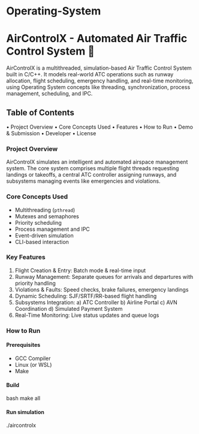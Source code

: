 # Operating-System
# AirControlX - Automated Air Traffic Control System 🛫

AirControlX is a multithreaded, simulation-based Air Traffic Control System built in C/C++. It models real-world ATC operations such as runway allocation, flight scheduling, emergency handling, and real-time monitoring, using Operating System concepts like threading, synchronization, process management, scheduling, and IPC.

## Table of Contents

•	Project Overview
•	Core Concepts Used
•	Features
•	How to Run
•	Demo & Submission
•	Developer
•	License



###  Project Overview
AirControlX simulates an intelligent and automated airspace management system. The core system comprises multiple flight threads requesting landings or takeoffs, a central ATC controller assigning runways, and subsystems managing events like emergencies and violations.

### Core Concepts Used
- Multithreading (`pthread`)
- Mutexes and semaphores
- Priority scheduling
- Process management and IPC
- Event-driven simulation
- CLI-based interaction

### Key Features
1)	Flight Creation & Entry: Batch mode & real-time input
2)	Runway Management: Separate queues for arrivals and departures with priority handling
3)	Violations & Faults: Speed checks, brake failures, emergency landings
4)	Dynamic Scheduling: SJF/SRTF/RR-based flight handling
5)	Subsystems Integration:
    a)	ATC Controller
    b)	Airline Portal
    c)	AVN Coordination
    d)	Simulated Payment System
6)	Real-Time Monitoring: Live status updates and queue logs

### How to Run

#### Prerequisites
- GCC Compiler
- Linux (or WSL)
- Make

####  Build
bash
make all

#### Run simulation
./aircontrolx

